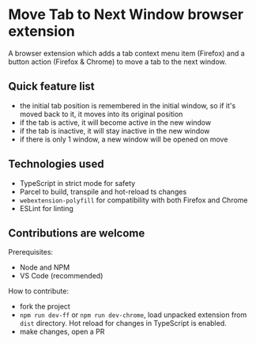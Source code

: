 # Move Tab to Next Window browser extension

A browser extension which adds a tab context menu item (Firefox) and a button action (Firefox & Chrome) to move a tab to the next window.

## Quick feature list

- the initial tab position is remembered in the initial window, so if it's moved back to it, it moves into its original position
- if the tab is active, it will become active in the new window
- if the tab is inactive, it will stay inactive in the new window
- if there is only 1 window, a new window will be opened on move

## Technologies used

- TypeScript in strict mode for safety
- Parcel to build, transpile and hot-reload ts changes
- `webextension-polyfill` for compatibility with both Firefox and Chrome
- ESLint for linting

## Contributions are welcome

Prerequisites:

- Node and NPM
- VS Code (recommended)

How to contribute:

- fork the project
- `npm run dev-ff` or `npm run dev-chrome`, load unpacked extension from `dist` directory. Hot reload for changes in TypeScript is enabled.
- make changes, open a PR
